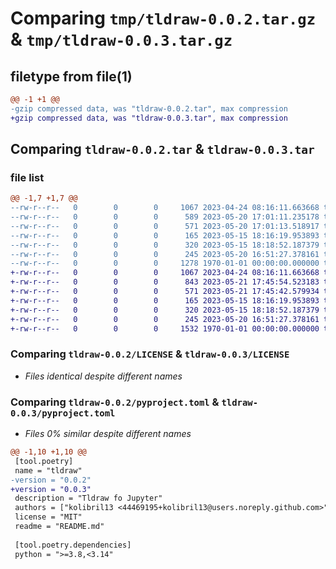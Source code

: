 # Comparing `tmp/tldraw-0.0.2.tar.gz` & `tmp/tldraw-0.0.3.tar.gz`

## filetype from file(1)

```diff
@@ -1 +1 @@
-gzip compressed data, was "tldraw-0.0.2.tar", max compression
+gzip compressed data, was "tldraw-0.0.3.tar", max compression
```

## Comparing `tldraw-0.0.2.tar` & `tldraw-0.0.3.tar`

### file list

```diff
@@ -1,7 +1,7 @@
--rw-r--r--   0        0        0     1067 2023-04-24 08:16:11.663668 tldraw-0.0.2/LICENSE
--rw-r--r--   0        0        0      589 2023-05-20 17:01:11.235178 tldraw-0.0.2/README.md
--rw-r--r--   0        0        0      571 2023-05-20 17:01:13.518917 tldraw-0.0.2/pyproject.toml
--rw-r--r--   0        0        0      165 2023-05-15 18:16:19.953893 tldraw-0.0.2/tldraw/__init__.py
--rw-r--r--   0        0        0      320 2023-05-15 18:18:52.187379 tldraw-0.0.2/tldraw/comp.tsx
--rw-r--r--   0        0        0      245 2023-05-20 16:51:27.378161 tldraw-0.0.2/tldraw/tldraw.py
--rw-r--r--   0        0        0     1278 1970-01-01 00:00:00.000000 tldraw-0.0.2/PKG-INFO
+-rw-r--r--   0        0        0     1067 2023-04-24 08:16:11.663668 tldraw-0.0.3/LICENSE
+-rw-r--r--   0        0        0      843 2023-05-21 17:45:54.523183 tldraw-0.0.3/README.md
+-rw-r--r--   0        0        0      571 2023-05-21 17:45:42.579934 tldraw-0.0.3/pyproject.toml
+-rw-r--r--   0        0        0      165 2023-05-15 18:16:19.953893 tldraw-0.0.3/tldraw/__init__.py
+-rw-r--r--   0        0        0      320 2023-05-15 18:18:52.187379 tldraw-0.0.3/tldraw/comp.tsx
+-rw-r--r--   0        0        0      245 2023-05-20 16:51:27.378161 tldraw-0.0.3/tldraw/tldraw.py
+-rw-r--r--   0        0        0     1532 1970-01-01 00:00:00.000000 tldraw-0.0.3/PKG-INFO
```

### Comparing `tldraw-0.0.2/LICENSE` & `tldraw-0.0.3/LICENSE`

 * *Files identical despite different names*

### Comparing `tldraw-0.0.2/pyproject.toml` & `tldraw-0.0.3/pyproject.toml`

 * *Files 0% similar despite different names*

```diff
@@ -1,10 +1,10 @@
 [tool.poetry]
 name = "tldraw"
-version = "0.0.2"
+version = "0.0.3"
 description = "Tldraw fo Jupyter"
 authors = ["kolibril13 <44469195+kolibril13@users.noreply.github.com>"]
 license = "MIT"
 readme = "README.md"
 
 [tool.poetry.dependencies]
 python = ">=3.8,<3.14"
```


